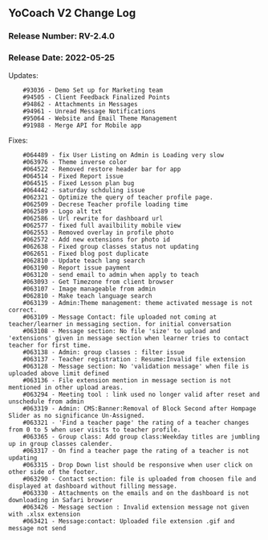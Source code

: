 

## YoCoach V2 Change Log

### Release Number: RV-2.4.0
### Release Date: 2022-05-25


Updates:

        #93036 - Demo Set up for Marketing team
        #94505 - Client Feedback Finalized Points
        #94862 - Attachments in Messages
        #94961 - Unread Message Notifications
        #95064 - Website and Email Theme Management
        #91988 - Merge API for Mobile app

Fixes:

        #064489 - fix User Listing on Admin is Loading very slow
        #063976 - Theme inverse color
        #064522 - Removed restore header bar for app
        #064514 - Fixed Report issue
        #064515 - Fixed Lesson plan bug
        #064442 - saturday schduling issue
        #062321 - Optimize the query of teacher profile page.
        #062509 - Decrese Teacher profile loading time
        #062589 - Logo alt txt
        #062586 - Url rewrite for dashboard url
        #062577 - fixed full availbility mobile view
        #062553 - Removed overlay in profile photo
        #062572 - Add new extensions for photo id
        #062638 - Fixed group classes status not updating
        #062651 - Fixed blog post duplicate
        #062810 - Update teach lang search
        #063190 - Report issue payment
        #063120 - send email to admin when apply to teach
        #063093 - Get Timezone from client browser
        #063107 - Image manageable from admin
        #062810 - Make teach language search
        #063139 - Admin:Theme management: theme activated message is not correct.
        #063109 - Message Contact: file uploaded not coming at teacher/learner in messaging section. for initial conversation
        #063108 - Message section: No file 'size' to upload and 'extensions' given in message section when learner tries to contact teacher for first time.
        #063138 - Admin: group classes : filter issue
        #063137 - Teacher registration : Resume:Invalid file extension
        #063128 - Message section: No 'validation message' when file is uploaded above limit defined
        #063136 - File extension mention in message section is not mentioned in other upload areas. 
        #063294 - Meeting tool : link used no longer valid after reset and unschedule from admin 
        #063319 - Admin: CMS:Banner:Removal of Block Second after Hompage Slider as no significance Un-Assigned.
        #063321 - 'Find a teacher page' the rating of a teacher changes from 0 to 5 when user visits to teacher profile.
        #063365 - Group class: Add group class:Weekday titles are jumbling up in group classes calender.
        #063317 - On find a teacher page the rating of a teacher is not updating 
        #063315 - Drop Down list should be responsive when user click on other side of the footer.
        #063290 - Contact section: file is uploaded from choosen file and displayed at dashboard without filling message.
        #063330 - Attachments on the emails and on the dashboard is not downloading in Safari browser 
        #063426 - Message section : Invalid extension message not given with .xlsx extension
        #063421 - Message:contact: Uploaded file extension .gif and message not send 
